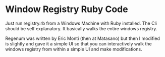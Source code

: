 Window Registry Ruby Code
=====

Just run registry.rb from a Windows Machine with Ruby installed.
The Cli should be self explanatory. It basically walks the entire
windows registry.

Regenum was written by Eric Monti (then at Matasano) but then I
modified is slightly and gave it a simple UI so that you can interactively
walk the windows registry from within a simple UI and make modifications.

